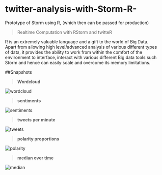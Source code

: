 # twitter-analysis-with-Storm-R-


Prototype of Storm using R, (which then can be passed for production)

> Realtime Computation with RStorm and twitteR

R is an extremely valuable language and a gift to the world of Big Data. Apart from allowing high level/advanced analysis of various different types of data, it provides the ability to work from within the comfort of the environment to interface, interact with various different Big data tools such Storm and hence can easily scale and overcome its memory limitations. 

##Snapshots

> **Wordcloud**


![wordcloud](https://cloud.githubusercontent.com/assets/11197322/8513101/c09e2ad2-232b-11e5-984a-c69492f02253.png?raw=true "wordcloud")



> **sentiments**

![sentiments](https://cloud.githubusercontent.com/assets/11197322/8509054/c06ef02c-225a-11e5-9bf7-d03f96eb8445.png?raw=true "sentiments")


> **tweets per minute**

![tweets](https://cloud.githubusercontent.com/assets/11197322/8509055/c583e590-225a-11e5-99ff-cedfd8e2d4d4.png?raw=true "tweets")


> **polarity proportions**

![polarity](https://cloud.githubusercontent.com/assets/11197322/8509056/c8cc494a-225a-11e5-9796-dddd55abaf4d.png?raw=true "polarity")


> **median over time**

![median](https://cloud.githubusercontent.com/assets/11197322/8513075/1bc8fc76-232b-11e5-868f-8e425fa9be33.png?raw=true?raw=true "median") 
